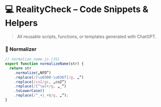# 💻 RealityCheck – Code Snippets & Helpers

> All reusable scripts, functions, or templates generated with ChatGPT.

### 🔸 Normalizer
```js
// normalize_name.js (JS)
export function normalizeName(str) {
  return str
    .normalize(„NFD“)
    .replace(/[\u0300-\u036f]/g, „“)
    .replace(/co2/gi, „co2“)
    .replace(/[^\w]+/g, „_“)
    .toLowerCase()
    .replace(/^_+|_+$/g, „“);
}